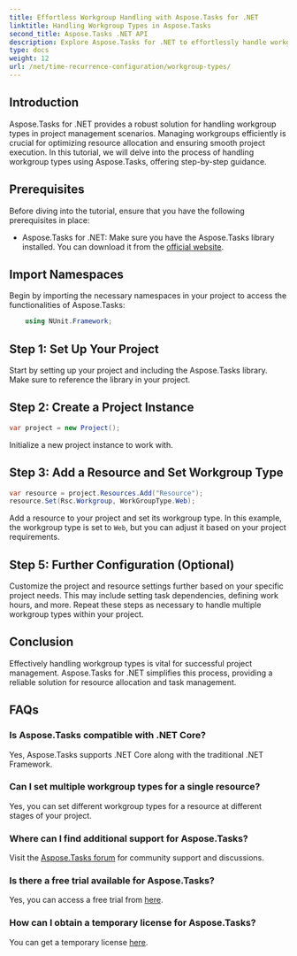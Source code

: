 ```yaml
---
title: Effortless Workgroup Handling with Aspose.Tasks for .NET
linktitle: Handling Workgroup Types in Aspose.Tasks
second_title: Aspose.Tasks .NET API
description: Explore Aspose.Tasks for .NET to effortlessly handle workgroup types in your project. Optimize resource allocation and enhance project management.
type: docs
weight: 12
url: /net/time-recurrence-configuration/workgroup-types/
---
```

## Introduction
Aspose.Tasks for .NET provides a robust solution for handling workgroup types in project management scenarios. Managing workgroups efficiently is crucial for optimizing resource allocation and ensuring smooth project execution. In this tutorial, we will delve into the process of handling workgroup types using Aspose.Tasks, offering step-by-step guidance.
## Prerequisites
Before diving into the tutorial, ensure that you have the following prerequisites in place:
- Aspose.Tasks for .NET: Make sure you have the Aspose.Tasks library installed. You can download it from the [official website](https://releases.aspose.com/tasks/net/).
## Import Namespaces
Begin by importing the necessary namespaces in your project to access the functionalities of Aspose.Tasks:
```csharp
    using NUnit.Framework;
```
## Step 1: Set Up Your Project
Start by setting up your project and including the Aspose.Tasks library. Make sure to reference the library in your project.
## Step 2: Create a Project Instance
```csharp
var project = new Project();
```
Initialize a new project instance to work with.
## Step 3: Add a Resource and Set Workgroup Type
```csharp
var resource = project.Resources.Add("Resource");
resource.Set(Rsc.Workgroup, WorkGroupType.Web);
```
Add a resource to your project and set its workgroup type. In this example, the workgroup type is set to `Web`, but you can adjust it based on your project requirements.
## Step 5: Further Configuration (Optional)
Customize the project and resource settings further based on your specific project needs. This may include setting task dependencies, defining work hours, and more.
Repeat these steps as necessary to handle multiple workgroup types within your project.
## Conclusion
Effectively handling workgroup types is vital for successful project management. Aspose.Tasks for .NET simplifies this process, providing a reliable solution for resource allocation and task management.
## FAQs
### Is Aspose.Tasks compatible with .NET Core?
Yes, Aspose.Tasks supports .NET Core along with the traditional .NET Framework.
### Can I set multiple workgroup types for a single resource?
Yes, you can set different workgroup types for a resource at different stages of your project.
### Where can I find additional support for Aspose.Tasks?
Visit the [Aspose.Tasks forum](https://forum.aspose.com/c/tasks/15) for community support and discussions.
### Is there a free trial available for Aspose.Tasks?
Yes, you can access a free trial from [here](https://releases.aspose.com/).
### How can I obtain a temporary license for Aspose.Tasks?
You can get a temporary license [here](https://purchase.aspose.com/temporary-license/).
